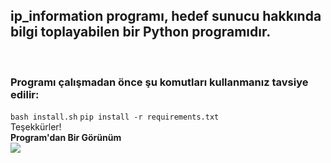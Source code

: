 <h2>ip_information programı, hedef sunucu hakkında bilgi toplayabilen bir Python programıdır.</h2><br/>
<h3>Programı çalışmadan önce şu komutları kullanmanız tavsiye edilir: </h3>
<code>bash install.sh</code>
<code>pip install -r requirements.txt</code><br/>
Teşekkürler!<br/>
<strong>Program'dan Bir Görünüm</strong><br/>
<img src="https://github.com/cpu-astatine/ip_information/assets/87228325/819e864b-b9ab-4777-a740-47c5a9805adf">
